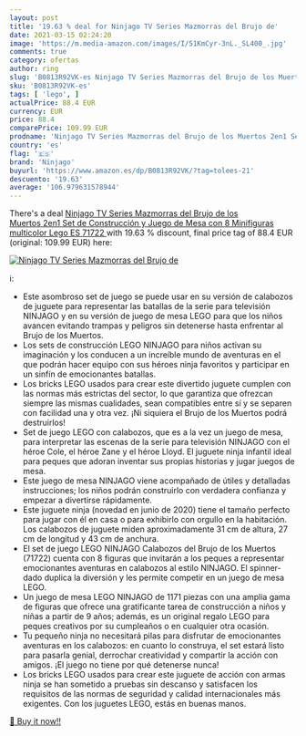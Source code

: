 ```yaml
---
layout: post
title: '19.63 % deal for Ninjago TV Series Mazmorras del Brujo de'
date: 2021-03-15 02:24:20
image: 'https://m.media-amazon.com/images/I/51KmCyr-3nL._SL400_.jpg'
comments: true
category: ofertas
author: ring
slug: 'B0813R92VK-es Ninjago TV Series Mazmorras del Brujo de los Muertos 2en1...'
sku: 'B0813R92VK-es'
tags: [ 'lego', ]
actualPrice: 88.4 EUR
currency: EUR
price: 88.4
comparePrice: 109.99 EUR
prodname: 'Ninjago TV Series Mazmorras del Brujo de los Muertos 2en1 Set de Construcción y Juego de Mesa con 8 Minifiguras  multicolor  Lego ES 71722 '
country: 'es'
flag: '🇪🇸'
brand: 'Ninjago'
buyurl: 'https://www.amazon.es/dp/B0813R92VK/?tag=tolees-21'
descuento: '19.63'
average: '106.979631578944'
---
```


There's a deal [Ninjago TV Series Mazmorras del Brujo de los Muertos 2en1 Set de Construcción y Juego de Mesa con 8 Minifiguras  multicolor  Lego ES 71722 ](https://www.amazon.es/dp/B0813R92VK/?tag=tolees-21)  with  19.63 % discount, final price tag of  88.4 EUR (original: 109.99 EUR) here:

[![Ninjago TV Series Mazmorras del Brujo de](https://m.media-amazon.com/images/I/51KmCyr-3nL._SL400_.jpg)](https://www.amazon.es/dp/B0813R92VK/?tag=tolees-21)

ℹ️:

- Este asombroso set de juego se puede usar en su versión de calabozos de juguete para representar las batallas de la serie para televisión NINJAGO y en su versión de juego de mesa LEGO para que los niños avancen evitando trampas y peligros sin detenerse hasta enfrentar al Brujo de los Muertos.
- Los sets de construcción LEGO NINJAGO para niños activan su imaginación y los conducen a un increíble mundo de aventuras en el que podrán hacer equipo con sus héroes ninja favoritos y participar en un sinfín de emocionantes batallas.
- Los bricks LEGO usados para crear este divertido juguete cumplen con las normas más estrictas del sector, lo que garantiza que ofrezcan siempre las mismas cualidades, sean compatibles entre sí y se separen con facilidad una y otra vez. ¡Ni siquiera el Brujo de los Muertos podrá destruirlos!
- Set de juego LEGO con calabozos, que es a la vez un juego de mesa, para interpretar las escenas de la serie para televisión NINJAGO con el héroe Cole, el héroe Zane y el héroe Lloyd. El juguete ninja infantil ideal para peques que adoran inventar sus propias historias y jugar juegos de mesa.
- Este juego de mesa NINJAGO viene acompañado de útiles y detalladas instrucciones; los niños podrán construirlo con verdadera confianza y empezar a divertirse rápidamente.
- Este juguete ninja (novedad en junio de 2020) tiene el tamaño perfecto para jugar con él en casa o para exhibirlo con orgullo en la habitación. Los calabozos de juguete miden aproximadamente 31 cm de altura, 27 cm de longitud y 43 cm de anchura.
- El set de juego LEGO NINJAGO Calabozos del Brujo de los Muertos (71722) cuenta con 8 figuras que invitarán a los peques a representar emocionantes aventuras en calabozos al estilo NINJAGO. El spinner-dado duplica la diversión y les permite competir en un juego de mesa LEGO.
- Un juego de mesa LEGO NINJAGO de 1171 piezas con una amplia gama de figuras que ofrece una gratificante tarea de construcción a niños y niñas a partir de 9 años; además, es un original regalo LEGO para peques creativos por su cumpleaños o en cualquier otra ocasión.
- Tu pequeño ninja no necesitará pilas para disfrutar de emocionantes aventuras en los calabozos: en cuanto lo construya, el set estará listo para pasarla genial, derrochar creatividad y compartir la acción con amigos. ¡El juego no tiene por qué detenerse nunca!
- Los bricks LEGO usados para crear este juguete de acción con armas ninja se han sometido a pruebas sin descanso y satisfacen los requisitos de las normas de seguridad y calidad internacionales más exigentes. Con los juguetes LEGO, estás en buenas manos.

[🛒 Buy it now!!](https://www.amazon.es/dp/B0813R92VK/?tag=tolees-21)
